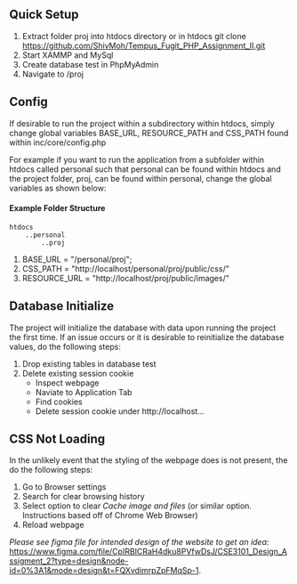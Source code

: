 ## Quick Setup

1. Extract folder proj into htdocs directory or in htdocs git clone https://github.com/ShivMoh/Tempus_Fugit_PHP_Assignment_II.git
2. Start XAMMP and MySql
3. Create database test in PhpMyAdmin
3. Navigate to /proj

## Config

If desirable to run the project within a subdirectory within htdocs, simply change global variables BASE_URL, RESOURCE_PATH and CSS_PATH found within inc/core/config.php

For example if you want to run the application from a subfolder within htdocs called personal such that personal can be found within htdocs and the project folder, proj, can be found within personal, change the global variables as shown below:

#### Example Folder Structure
    htdocs
        ..personal
            ..proj

1. BASE_URL = "/personal/proj";
2. CSS_PATH = "http://localhost/personal/proj/public/css/"
3. RESOURCE_URL = "http://localhost/proj/public/images/"

## Database Initialize

The project will initialize the database with data upon running the project the first time. If an issue occurs or it is desirable to reinitialize the database values, do the following steps:

1. Drop existing tables in database test
2. Delete existing session cookie 
    - Inspect webpage
    - Naviate to Application Tab
    - Find cookies
    - Delete session cookie under http://localhost...

## CSS Not Loading

In the unlikely event that the styling of the webpage does is not present, the do the following steps:

1. Go to Browser settings
2. Search for clear browsing history
3. Select option to clear _Cache image and files_ (or similar option. Instructions based off of Chrome Web Browser)
4. Reload webpage

 _Please see figma file for intended design of the website to get an idea_: https://www.figma.com/file/CpIRBICRaH4dku8PVfwDsJ/CSE3101_Design_Assigment_2?type=design&node-id=0%3A1&mode=design&t=FQXvdimrpZpFMqSp-1. 


